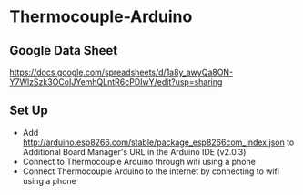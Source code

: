 # Thermocouple-Arduino

## Google Data Sheet
https://docs.google.com/spreadsheets/d/1a8y_awyQa8ON-Y7WlzSzk3OCoIJYemhQLntR6cPDIwY/edit?usp=sharing

## Set Up
* Add http://arduino.esp8266.com/stable/package_esp8266com_index.json to Additional Board Manager's URL in the Arduino IDE (v2.0.3)
* Connect to Thermocouple Arduino through wifi using a phone 
* Connect Thermocouple Arduino to the internet by connecting to wifi using a phone
